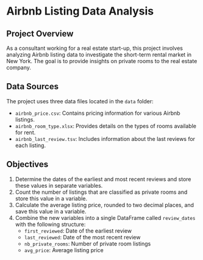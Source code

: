 # Airbnb Listing Data Analysis


## Project Overview

As a consultant working for a real estate start-up, this project involves analyzing Airbnb listing data to investigate the short-term rental market in New York. The goal is to provide insights on private rooms to the real estate company.


## Data Sources

The project uses three data files located in the `data` folder:

- `airbnb_price.csv`: Contains pricing information for various Airbnb listings.
- `airbnb_room_type.xlsx`: Provides details on the types of rooms available for rent.
- `airbnb_last_review.tsv`: Includes information about the last reviews for each listing.

## Objectives

1. Determine the dates of the earliest and most recent reviews and store these values in separate variables.
2. Count the number of listings that are classified as private rooms and store this value in a variable.
3. Calculate the average listing price, rounded to two decimal places, and save this value in a variable.
4. Combine the new variables into a single DataFrame called `review_dates` with the following structure:
   - `first_reviewed`: Date of the earliest review
   - `last_reviewed`: Date of the most recent review
   - `nb_private_rooms`: Number of private room listings
   - `avg_price`: Average listing price
